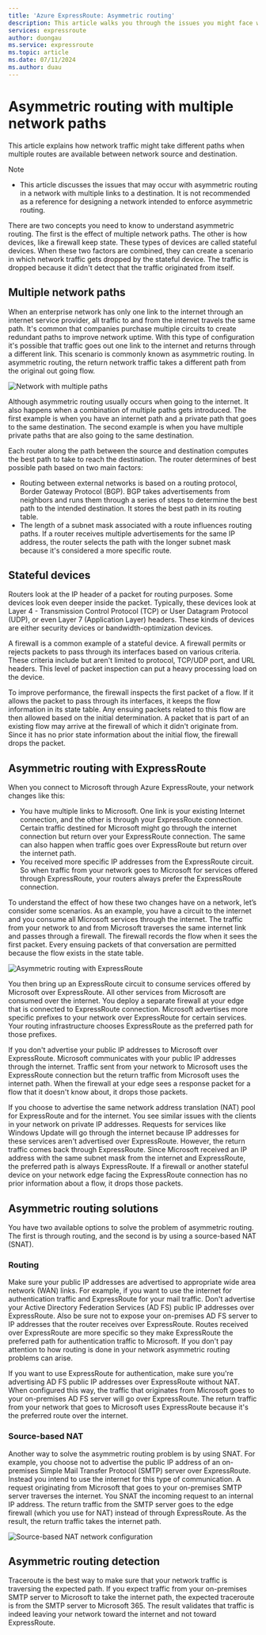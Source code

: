 ```yaml
---
title: 'Azure ExpressRoute: Asymmetric routing'
description: This article walks you through the issues you might face with asymmetric routing in a network that has multiple links to a destination.
services: expressroute
author: duongau
ms.service: expressroute
ms.topic: article
ms.date: 07/11/2024
ms.author: duau
---
```


# Asymmetric routing with multiple network paths

This article explains how network traffic might take different paths when multiple routes are available between network source and destination.

> [!NOTE]
> * This article discusses the issues that may occur with asymmetric routing in a network with multiple links to a destination. It is not recommended as a reference for designing a network intended to enforce asymmetric routing.


There are two concepts you need to know to understand asymmetric routing. The first is the effect of multiple network paths. The other is how devices, like a firewall  keep state. These types of devices are called stateful devices. When these two factors are combined, they can create a scenario in which network traffic gets dropped by the stateful device.  The traffic is dropped because it didn't detect that the traffic originated from itself.

## Multiple network paths

When an enterprise network has only one link to the internet through an internet service provider, all traffic to and from the internet travels the same path. It's common that companies purchase multiple circuits to create redundant paths to improve network uptime. With this type of configuration it's possible that traffic goes out one link to the internet and returns through a different link. This scenario is commonly known as asymmetric routing. In asymmetric routing, the return network traffic takes a different path from the original out going flow.

![Network with multiple paths](./media/expressroute-asymmetric-routing/AsymmetricRouting3.png)

Although asymmetric routing usually occurs when going to the internet. It also happens when a combination of multiple paths gets introduced. The first example is when you have an internet path and a private path that goes to the same destination. The second example is when you have multiple private paths that are also going to the same destination.

Each router along the path between the source and destination computes the best path to take to reach the destination. The router determines of best possible path based on two main factors:

* Routing between external networks is based on a routing protocol, Border Gateway Protocol (BGP). BGP takes advertisements from neighbors and runs them through a series of steps to determine the best path to the intended destination. It stores the best path in its routing table.
* The length of a subnet mask associated with a route influences routing paths. If a router receives multiple advertisements for the same IP address, the router selects the path with the longer subnet mask because it's considered a more specific route.

## Stateful devices

Routers look at the IP header of a packet for routing purposes. Some devices look even deeper inside the packet. Typically, these devices look at Layer 4 - Transmission Control Protocol (TCP) or User Datagram Protocol (UDP), or even Layer 7 (Application Layer) headers. These kinds of devices are either security devices or bandwidth-optimization devices. 

A firewall is a common example of a stateful device. A firewall permits or rejects packets to pass through its interfaces based on various criteria. These criteria include but aren't limited to protocol, TCP/UDP port, and URL headers. This level of packet inspection can put a heavy processing load on the device. 

To improve performance, the firewall inspects the first packet of a flow. If it allows the packet to pass through its interfaces, it keeps the flow information in its state table. Any ensuing packets related to this flow are then allowed based on the initial determination. A packet that is part of an existing flow may arrive at the firewall of which it didn't originate from. Since it has no prior state information about the initial flow, the firewall drops the packet.

## Asymmetric routing with ExpressRoute

When you connect to Microsoft through Azure ExpressRoute, your network changes like this:

* You have multiple links to Microsoft. One link is your existing Internet connection, and the other is through your ExpressRoute connection. Certain traffic destined for Microsoft might go through the internet connection but return over your ExpressRoute connection. The same can also happen when traffic goes over ExpressRoute but return over the internet path.
* You received more specific IP addresses from the ExpressRoute circuit. So when traffic from your network goes to Microsoft for services offered through ExpressRoute, your routers always prefer the ExpressRoute connection.

To understand the effect of how these two changes have on a network, let’s consider some scenarios. As an example, you have a circuit to the internet and you consume all Microsoft services through the internet. The traffic from your network to and from Microsoft traverses the same internet link and passes through a firewall. The firewall records the flow when it sees the first packet. Every ensuing packets of that conversation are permitted because the flow exists in the state table.

![Asymmetric routing with ExpressRoute](./media/expressroute-asymmetric-routing/AsymmetricRouting1.png)

You then bring up an ExpressRoute circuit to consume services offered by Microsoft over ExpressRoute. All other services from Microsoft are consumed over the internet. You deploy a separate firewall at your edge that is connected to ExpressRoute connection. Microsoft advertises more specific prefixes to your network over ExpressRoute for certain services. Your routing infrastructure chooses ExpressRoute as the preferred path for those prefixes. 

If you don't advertise your public IP addresses to Microsoft over ExpressRoute. Microsoft communicates with your public IP addresses through the internet. Traffic sent from your network to Microsoft uses the ExpressRoute connection but the return traffic from Microsoft uses the internet path. When the firewall at your edge sees a response packet for a flow that it doesn't know about, it drops those packets.

If you choose to advertise the same network address translation (NAT) pool for ExpressRoute and for the internet. You see similar issues with the clients in your network on private IP addresses. Requests for services like Windows Update will go through the internet because IP addresses for these services aren't advertised over ExpressRoute. However, the return traffic comes back through ExpressRoute. Since Microsoft received an IP address with the same subnet mask from the internet and ExpressRoute, the preferred path is always ExpressRoute. If a firewall or another stateful device on your network edge facing the ExpressRoute connection has no prior information about a flow, it drops those packets.

## Asymmetric routing solutions
You have two available options to solve the problem of asymmetric routing. The first is through routing, and the second is by using a source-based NAT (SNAT).

### Routing
Make sure your public IP addresses are advertised to appropriate wide area network (WAN) links. For example, if you want to use the internet for authentication traffic and ExpressRoute for your mail traffic. Don't advertise your Active Directory Federation Services (AD FS) public IP addresses over ExpressRoute. Also be sure not to expose your on-premises AD FS server to IP addresses that the router receives over ExpressRoute. Routes received over ExpressRoute are more specific so they make ExpressRoute the preferred path for authentication traffic to Microsoft. If you don't pay attention to how routing is done in your network asymmetric routing problems can arise.

If you want to use ExpressRoute for authentication, make sure you're advertising AD FS public IP addresses over ExpressRoute without NAT. When configured this way, the traffic that originates from Microsoft goes to your on-premises AD FS server will go over ExpressRoute. The return traffic from your network that goes to Microsoft uses ExpressRoute because it's the preferred route over the internet.

### Source-based NAT
Another way to solve the asymmetric routing problem is by using SNAT. For example, you choose not to advertise the public IP address of an on-premises Simple Mail Transfer Protocol (SMTP) server over ExpressRoute. Instead you intend to use the internet for this type of communication. A request originating from Microsoft that goes to your on-premises SMTP server traverses the internet. You SNAT the incoming request to an internal IP address. The return traffic from the SMTP server goes to the edge firewall (which you use for NAT) instead of through ExpressRoute. As the result, the return traffic takes the internet path.

![Source-based NAT network configuration](./media/expressroute-asymmetric-routing/AsymmetricRouting2.png)

## Asymmetric routing detection
Traceroute is the best way to make sure that your network traffic is traversing the expected path. If you expect traffic from your on-premises SMTP server to Microsoft to take the internet path, the expected traceroute is from the SMTP server to Microsoft 365. The result validates that traffic is indeed leaving your network toward the internet and not toward ExpressRoute.

